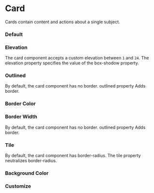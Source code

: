 # Card

Cards contain content and actions about a single subject.

<Playground />

<Usage />

<Api />

<GlobalConfig />

<Examples />

### Default

<Example value="default" />

### Elevation

The card component accepts a custom elevation between `1` and `24`. The elevation property specifies the value of the box-shodow property.
<Example value="elevation" />

### Outlined

By default, the card component has no border. outlined property Adds border.
<Example value="outlined" />

### Border Color

<Example value="border-color" />

### Border Width

By default, the card component has no border. outlined property Adds border.
<Example value="border-width" />

### Tile

By default, the card component has border-radius. The tile property neutralizes border-radius.
<Example value="tile" />

### Background Color

<Example value="background-color" />

### Customize

<Example value="customize" />

<LastModified />
